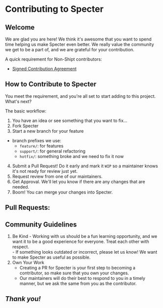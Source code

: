 # Contributing to Specter

## Welcome
We are glad you are here! We think it's awesome that you want to spend time helping us make Specter even better. We really value the community we get to be a part of, and we are grateful for your contribution. 

A quick requirement for Non-Shipt contributors:
  * [Signed Contribution Agreement]()

## How to Contribute to Specter
You meet the requirement, and you're all set to start adding to this project. What's next? 

The basic workflow:
1. You have an idea or see something that you want to fix...
2. Fork Specter
3. Start a new branch for your feature
  * branch prefixes we use:
    * `feature/`: for features
    * `support/`: for general refactoring
    * `hotfix/`: something broke and we need to fix it now
4. Submit a Pull Request! Do it early and mark it `WIP` so a maintainer knows it's not ready for review just yet. 
5. Request review from one of our maintainers. 
6. Get Approval. We'll let you know if there are any changes that are needed. 
7. Boom! You can merge your changes into Specter.

Pull Requests: 
- 
  
## Community Guidelines
  1. Be Kind
    - Working with us should be a fun learning opportunity, and we want it to be a good experience for everyone. Treat each other with respect.  
    - If something looks outdated or incorrect, please let us know! We want to make Specter as useful as possible. 
  2. Own Your Work
     * Creating a PR for Specter is your first step to becoming a contributor, so make sure that you own your changes. 
     * Our maintainers will do their best to respond to you in a timely manner, but we ask the same from you as the contributor. 
       
  
    
## _Thank you!_
